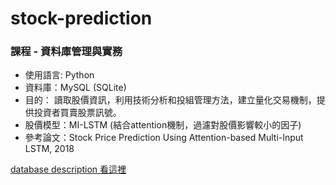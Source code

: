 # stock-prediction

### 課程 - 資料庫管理與實務

* 使用語言: Python
* 資料庫：MySQL (SQLite) 
* 目的： 讀取股價資訊，利用技術分析和投組管理方法，建立量化交易機制，提供投資者買賣股票訊號。
* 股價模型：MI-LSTM (結合attention機制，過濾對股價影響較小的因子) 
* 參考論文：Stock Price Prediction Using Attention-based Multi-Input LSTM, 2018

[database description 看這裡](https://hackmd.io/@databaseeee/rkBzrTOtP)
